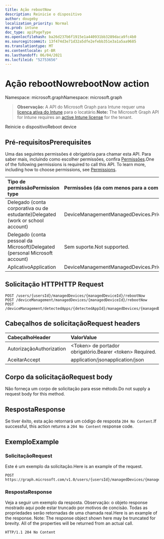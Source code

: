 ```yaml
---
title: Ação rebootNow
description: Reinicie o dispositivo
author: dougeby
localization_priority: Normal
ms.prod: intune
doc_type: apiPageType
ms.openlocfilehash: ba26d237b6f1915e1a440931bb3289daca9fc4b0
ms.sourcegitcommit: 13f474d3e71d32a5dfe2efebb351e3a1a5aa9685
ms.translationtype: MT
ms.contentlocale: pt-BR
ms.lasthandoff: 06/04/2021
ms.locfileid: "52753656"
---
```

# <a name="rebootnow-action"></a><span data-ttu-id="94fc3-103">Ação rebootNow</span><span class="sxs-lookup"><span data-stu-id="94fc3-103">rebootNow action</span></span>

<span data-ttu-id="94fc3-104">Namespace: microsoft.graph</span><span class="sxs-lookup"><span data-stu-id="94fc3-104">Namespace: microsoft.graph</span></span>

> <span data-ttu-id="94fc3-105">**Observação:** A API do Microsoft Graph para Intune requer uma [licença ativa do Intune](https://go.microsoft.com/fwlink/?linkid=839381) para o locatário.</span><span class="sxs-lookup"><span data-stu-id="94fc3-105">**Note:** The Microsoft Graph API for Intune requires an [active Intune license](https://go.microsoft.com/fwlink/?linkid=839381) for the tenant.</span></span>

<span data-ttu-id="94fc3-106">Reinicie o dispositivo</span><span class="sxs-lookup"><span data-stu-id="94fc3-106">Reboot device</span></span>

## <a name="prerequisites"></a><span data-ttu-id="94fc3-107">Pré-requisitos</span><span class="sxs-lookup"><span data-stu-id="94fc3-107">Prerequisites</span></span>
<span data-ttu-id="94fc3-p101">Uma das seguintes permissões é obrigatória para chamar esta API. Para saber mais, incluindo como escolher permissões, confira [Permissões](/graph/permissions-reference).</span><span class="sxs-lookup"><span data-stu-id="94fc3-p101">One of the following permissions is required to call this API. To learn more, including how to choose permissions, see [Permissions](/graph/permissions-reference).</span></span>

|<span data-ttu-id="94fc3-110">Tipo de permissão</span><span class="sxs-lookup"><span data-stu-id="94fc3-110">Permission type</span></span>|<span data-ttu-id="94fc3-111">Permissões (da com menos para a com mais privilégios)</span><span class="sxs-lookup"><span data-stu-id="94fc3-111">Permissions (from least to most privileged)</span></span>|
|:---|:---|
|<span data-ttu-id="94fc3-112">Delegado (conta corporativa ou de estudante)</span><span class="sxs-lookup"><span data-stu-id="94fc3-112">Delegated (work or school account)</span></span>|<span data-ttu-id="94fc3-113">DeviceManagementManagedDevices.PriviligedOperation.All</span><span class="sxs-lookup"><span data-stu-id="94fc3-113">DeviceManagementManagedDevices.PriviligedOperation.All</span></span>|
|<span data-ttu-id="94fc3-114">Delegado (conta pessoal da Microsoft)</span><span class="sxs-lookup"><span data-stu-id="94fc3-114">Delegated (personal Microsoft account)</span></span>|<span data-ttu-id="94fc3-115">Sem suporte.</span><span class="sxs-lookup"><span data-stu-id="94fc3-115">Not supported.</span></span>|
|<span data-ttu-id="94fc3-116">Aplicativo</span><span class="sxs-lookup"><span data-stu-id="94fc3-116">Application</span></span>|<span data-ttu-id="94fc3-117">DeviceManagementManagedDevices.PriviligedOperation.All</span><span class="sxs-lookup"><span data-stu-id="94fc3-117">DeviceManagementManagedDevices.PriviligedOperation.All</span></span>|

## <a name="http-request"></a><span data-ttu-id="94fc3-118">Solicitação HTTP</span><span class="sxs-lookup"><span data-stu-id="94fc3-118">HTTP Request</span></span>
<!-- {
  "blockType": "ignored"
}
-->
``` http
POST /users/{usersId}/managedDevices/{managedDeviceId}/rebootNow
POST /deviceManagement/managedDevices/{managedDeviceId}/rebootNow
POST /deviceManagement/detectedApps/{detectedAppId}/managedDevices/{managedDeviceId}/rebootNow
```

## <a name="request-headers"></a><span data-ttu-id="94fc3-119">Cabeçalhos de solicitação</span><span class="sxs-lookup"><span data-stu-id="94fc3-119">Request headers</span></span>
|<span data-ttu-id="94fc3-120">Cabeçalho</span><span class="sxs-lookup"><span data-stu-id="94fc3-120">Header</span></span>|<span data-ttu-id="94fc3-121">Valor</span><span class="sxs-lookup"><span data-stu-id="94fc3-121">Value</span></span>|
|:---|:---|
|<span data-ttu-id="94fc3-122">Autorização</span><span class="sxs-lookup"><span data-stu-id="94fc3-122">Authorization</span></span>|<span data-ttu-id="94fc3-123">&lt;Token&gt; de portador obrigatório.</span><span class="sxs-lookup"><span data-stu-id="94fc3-123">Bearer &lt;token&gt; Required.</span></span>|
|<span data-ttu-id="94fc3-124">Aceitar</span><span class="sxs-lookup"><span data-stu-id="94fc3-124">Accept</span></span>|<span data-ttu-id="94fc3-125">application/json</span><span class="sxs-lookup"><span data-stu-id="94fc3-125">application/json</span></span>|

## <a name="request-body"></a><span data-ttu-id="94fc3-126">Corpo da solicitação</span><span class="sxs-lookup"><span data-stu-id="94fc3-126">Request body</span></span>
<span data-ttu-id="94fc3-127">Não forneça um corpo de solicitação para esse método.</span><span class="sxs-lookup"><span data-stu-id="94fc3-127">Do not supply a request body for this method.</span></span>

## <a name="response"></a><span data-ttu-id="94fc3-128">Resposta</span><span class="sxs-lookup"><span data-stu-id="94fc3-128">Response</span></span>
<span data-ttu-id="94fc3-129">Se tiver êxito, esta ação retornará um código de resposta `204 No Content`.</span><span class="sxs-lookup"><span data-stu-id="94fc3-129">If successful, this action returns a `204 No Content` response code.</span></span>

## <a name="example"></a><span data-ttu-id="94fc3-130">Exemplo</span><span class="sxs-lookup"><span data-stu-id="94fc3-130">Example</span></span>

### <a name="request"></a><span data-ttu-id="94fc3-131">Solicitação</span><span class="sxs-lookup"><span data-stu-id="94fc3-131">Request</span></span>
<span data-ttu-id="94fc3-132">Este é um exemplo da solicitação.</span><span class="sxs-lookup"><span data-stu-id="94fc3-132">Here is an example of the request.</span></span>
``` http
POST https://graph.microsoft.com/v1.0/users/{usersId}/managedDevices/{managedDeviceId}/rebootNow
```

### <a name="response"></a><span data-ttu-id="94fc3-133">Resposta</span><span class="sxs-lookup"><span data-stu-id="94fc3-133">Response</span></span>
<span data-ttu-id="94fc3-p102">Veja a seguir um exemplo da resposta. Observação: o objeto response mostrado aqui pode estar truncado por motivos de concisão. Todas as propriedades serão retornadas de uma chamada real.</span><span class="sxs-lookup"><span data-stu-id="94fc3-p102">Here is an example of the response. Note: The response object shown here may be truncated for brevity. All of the properties will be returned from an actual call.</span></span>
``` http
HTTP/1.1 204 No Content
```




